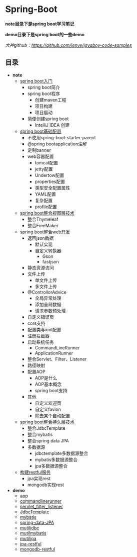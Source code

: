 # Spring-Boot

**note目录下是spring boot学习笔记**

**demo目录下是spring boot的一些demo**

*大神github：https://github.com/lenve/javaboy-code-samples*

## 目录
- **note**
    - [spring boot入门](./note/spring_boot入门/spring_boot入门.md)
        - spring boot简介
        - spring boot程序
            - 创建maven工程
            - 项目构建
            - 项目启动
        - 简便创建spring boot
            - IntelliJ IDEA 创建
    - [spring boot基础配置](./note/spring_boot基础配置/spring_boot基础配置.md)
        - 不使用spring-boot-starter-parent
        - @spring bootapplication注解
        - 定制banner
        - web容器配置
            - tomcat配置
            - jetty配置
            - Undertow配置
            - properties配置
            - 类型安全配置属性
            - YAML配置
            - 复杂配置
            - profile配置
    - [spring boot整合视图层技术](./note/spring_boot整合视图层技术/spring_boot整合视图层技术.md)
        - 整合Thymeleaf
        - 整合FreeMaker
    - [spring boot整合web开发](./note/spring_boot整合web开发/spring_boot整合web开发.md)
        - 返回json数据
            - 默认实现
            - 自定义转换器
                - Gson
                - fastjson
        - 静态资源访问
        - 文件上传
            - 单文件上传
            - 多文件上传
        - @ControllorAdvice
            - 全局异常处理
            - 添加全局数据
            - 请求参数预处理
        - 自定义错误页
        - cors支持
        - 配置类与xml配置
        - 注册拦截器
        - 启动系统任务
            - CommandLineRunner
            - ApplicationRunner
        - 整合Servlet、Filter、Listener
        - 路径映射
        - 配置AOP
            - AOP是什么
            - AOP基本概念
            - spring boot支持
        - 其他
            - 自定义欢迎页
            - 自定义favion
            - 除去某个自动配置
    - [spring boot整合持久层技术](./note/spring_boot整合持久层技术/spring_boot整合持久层技术.md)
        - 整合JdbcTemplate
        - 整合mybatis
        - 整合spring data JPA
        - 多数据源
            - jdbctemplate多数据源整合
            - mybatis多数据源整合
            - jpa多数据源整合
    - [构建restful服务](./note/构建restful服务/构建restful服务.md)
        - jpa实现rest
        - mongodb实现rest
- **demo**
    - [aop](./demo/aop)
    - [commandlinerunner](./demo/commandlinerunner)
    - [servlet_filter_listener](./demo/servlet_filter_listener)
    - [JdbcTemplate](./demo/JdbcTemplate)
    - [mybatis](./demo/mybatis)
    - [spring-data-JPA](./demo/spring-data-JPA)
    - [mutiljdbc](./demo/jdbctemplates)
    - [mutilmybatis](./demo/mutilbatis1)
    - [mutiljpa](./demo/mutiljpa)
    - [jpa-restful](./demo/restful)
    - [mongodb-restful](./demo/mongodb_restful)
